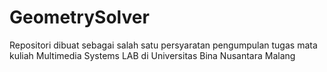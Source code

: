 # GeometrySolver
Repositori dibuat sebagai salah satu persyaratan pengumpulan tugas mata kuliah Multimedia Systems LAB di Universitas Bina Nusantara Malang
